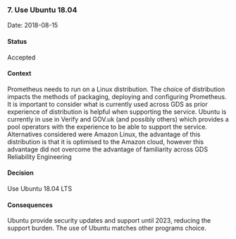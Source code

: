 ### 7. Use Ubuntu 18.04

Date: 2018-08-15

#### Status

Accepted

#### Context

Prometheus needs to run on a Linux distribution. The choice of distribution impacts the methods of packaging, deploying and configuring Prometheus. It is important to consider what is currently used across GDS as prior experience of distribution is helpful when supporting the service. Ubuntu is currently in use in Verify and GOV.uk (and possibly others) which provides a pool operators with the experience to be able to support the service.
Alternatives considered were Amazon Linux, the advantage of this distribution is that it is optimised to the Amazon cloud, however this advantage did not overcome the advantage of familiarity across GDS Reliability Engineering

#### Decision

Use Ubuntu 18.04 LTS

#### Consequences

Ubuntu provide security updates and support until 2023, reducing the support burden. The use of Ubuntu matches other programs choice.
